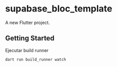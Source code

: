 # supabase_bloc_template

A new Flutter project.

## Getting Started

Ejecutar build runner
```
dart run build_runner watch
```


